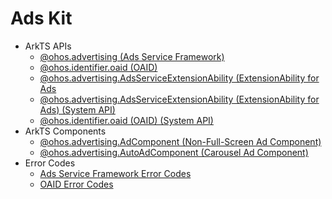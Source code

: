 <!--Del-->
# Ads Kit

- ArkTS APIs
  - [@ohos.advertising (Ads Service Framework)](js-apis-advertising.md)
  - [@ohos.identifier.oaid (OAID)](js-apis-oaid.md)
  - [@ohos.advertising.AdsServiceExtensionAbility (ExtensionAbility for Ads](js-apis-adsserviceextensionability.md)
  - [@ohos.advertising.AdsServiceExtensionAbility (ExtensionAbility for Ads) (System API)](js-apis-adsserviceextensionability-sys.md)
  - [@ohos.identifier.oaid (OAID) (System API)](js-apis-oaid-sys.md)
- ArkTS Components
  - [@ohos.advertising.AdComponent (Non-Full-Screen Ad Component)](js-apis-adcomponent.md)
  - [@ohos.advertising.AutoAdComponent (Carousel Ad Component)](js-apis-autoadcomponent.md)
- Error Codes
  - [Ads Service Framework Error Codes](errorcode-ads.md)
  - [OAID Error Codes](errorcode-oaid.md)
<!--DelEnd-->
